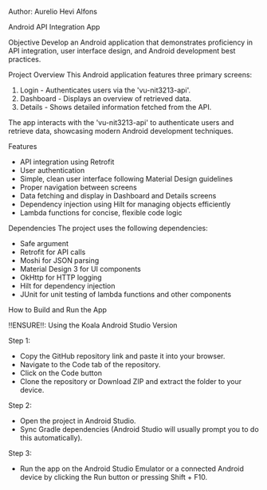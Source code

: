 Author: Aurelio Hevi Alfons

Android API Integration App

Objective
Develop an Android application that demonstrates proficiency in API integration, user interface design, and Android development best practices.

Project Overview
This Android application features three primary screens:
1. Login - Authenticates users via the 'vu-nit3213-api'.
2. Dashboard - Displays an overview of retrieved data.
3. Details - Shows detailed information fetched from the API.

The app interacts with the 'vu-nit3213-api' to authenticate users and retrieve data, showcasing modern Android development techniques.

Features
- API integration using Retrofit
- User authentication
- Simple, clean user interface following Material Design guidelines
- Proper navigation between screens
- Data fetching and display in Dashboard and Details screens
- Dependency injection using Hilt for managing objects efficiently
- Lambda functions for concise, flexible code logic

Dependencies
The project uses the following dependencies:
- Safe argument
- Retrofit for API calls
- Moshi for JSON parsing
- Material Design 3 for UI components
- OkHttp for HTTP logging
- Hilt for dependency injection
- JUnit for unit testing of lambda functions and other components

How to Build and Run the App

!!ENSURE!!: Using the Koala Android Studio Version

Step 1:
- Copy the GitHub repository link and paste it into your browser.
- Navigate to the Code tab of the repository.
- Click on the Code button
- Clone the repository or Download ZIP and extract the folder to your device.

Step 2:
- Open the project in Android Studio.
- Sync Gradle dependencies (Android Studio will usually prompt you to do this automatically).

Step 3:
- Run the app on the Android Studio Emulator or a connected Android device by clicking the Run button or pressing Shift + F10.
